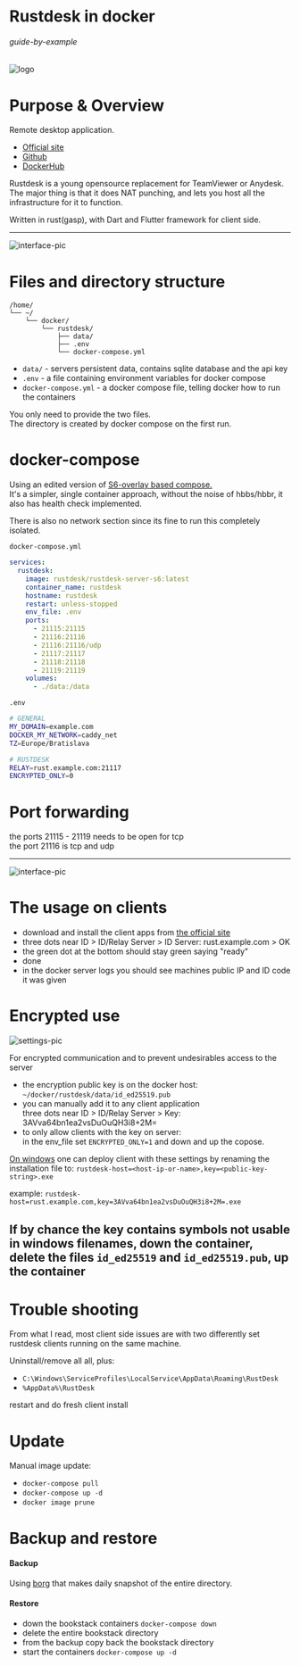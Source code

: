 # Rustdesk in docker

###### guide-by-example

![logo](https://i.imgur.com/ImsIffW.png)

# Purpose & Overview

Remote desktop application. 

* [Official site](https://rustdesk.com/)
* [Github](https://github.com/rustdesk/rustdesk)
* [DockerHub](https://hub.docker.com/r/rustdesk/rustdesk-server)

Rustdesk is a young opensource replacement for TeamViewer or Anydesk.
The major thing is that it does NAT punching, 
and lets you host all the infrastructure for it to function.

Written in rust(gasp), with Dart and Flutter framework for client side.</br>

---


![interface-pic](https://i.imgur.com/ekA7Hms.png)

# Files and directory structure

```
/home/
└── ~/
    └── docker/
        └── rustdesk/
            ├── data/
            ├── .env
            └── docker-compose.yml
```

* `data/` - servers persistent data, contains sqlite database and the api key
* `.env` - a file containing environment variables for docker compose
* `docker-compose.yml` - a docker compose file, telling docker how to run the containers

You only need to provide the two files.</br>
The directory is created by docker compose on the first run.

# docker-compose

Using an edited version of [S6-overlay based compose.](https://github.com/rustdesk/rustdesk-server#s6-overlay-based-images)<br>
It's a simpler, single container approach, without the noise of hbbs/hbbr,
it also has health check implemented.

There is also no network section since its fine to run this completely isolated.

`docker-compose.yml`
```yml
services:
  rustdesk:
    image: rustdesk/rustdesk-server-s6:latest
    container_name: rustdesk
    hostname: rustdesk
    restart: unless-stopped
    env_file: .env
    ports:
      - 21115:21115
      - 21116:21116
      - 21116:21116/udp
      - 21117:21117
      - 21118:21118
      - 21119:21119
    volumes:
      - ./data:/data
```

`.env`
```bash
# GENERAL
MY_DOMAIN=example.com
DOCKER_MY_NETWORK=caddy_net
TZ=Europe/Bratislava

# RUSTDESK
RELAY=rust.example.com:21117
ENCRYPTED_ONLY=0
```

# Port forwarding

the ports 21115 - 21119 needs to be open for tcp<br>
the port 21116 is tcp and udp

---

![interface-pic](https://i.imgur.com/CK6pRyq.png)

# The usage on clients


* download and install the client apps from [the official site](https://rustdesk.com/)
* three dots near ID > ID/Relay Server > ID Server: rust.example.com > OK
* the green dot at the bottom should stay green saying "ready"
* done
* in the docker server logs you should see machines public IP and ID code it was given

# Encrypted use

![settings-pic](https://i.imgur.com/6mKkSuh.png)

For encrypted communication and to prevent undesirables access to the server

* the encryption public key is on the docker host:<br>
  `~/docker/rustdesk/data/id_ed25519.pub`
* you can manually add it to any client application<br>
  three dots near ID > ID/Relay Server > Key: 3AVva64bn1ea2vsDuOuQH3i8+2M=
* to only allow clients with the key on server:<br>
  in the env_file set `ENCRYPTED_ONLY=1` and down and up the copose.

[On windows](https://rustdesk.com/docs/en/self-host/install/#put-config-in-rustdeskexe-file-name-windows-only)
one can deploy client with these settings by renaming
the installation file to: `rustdesk-host=<host-ip-or-name>,key=<public-key-string>.exe`

example: `rustdesk-host=rust.example.com,key=3AVva64bn1ea2vsDuOuQH3i8+2M=.exe`

If by chance the key contains symbols not usable in windows filenames,
down the container, delete the files `id_ed25519` and `id_ed25519.pub`, up the container
---

# Trouble shooting

From what I read, most client side issues are with two differently set rustdesk
clients running on the same machine.<br>

Uninstall/remove all all, plus:

* `C:\Windows\ServiceProfiles\LocalService\AppData\Roaming\RustDesk`
* `%AppData%\RustDesk`

restart and do fresh client install

# Update

Manual image update:

- `docker-compose pull`</br>
- `docker-compose up -d`</br>
- `docker image prune`

# Backup and restore

#### Backup

Using [borg](https://github.com/DoTheEvo/selfhosted-apps-docker/tree/master/borg_backup)
that makes daily snapshot of the entire directory.
  
#### Restore

* down the bookstack containers `docker-compose down`</br>
* delete the entire bookstack directory</br>
* from the backup copy back the bookstack directory</br>
* start the containers `docker-compose up -d`

